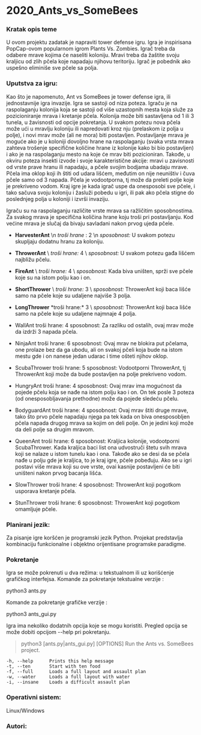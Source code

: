 # 2020_Ants_vs_SomeBees



### Kratak opis teme

U ovom projektu zadatak je napraviti tower defense igru. Igra je inspirisana PopCap-ovom popularnom igrom Plants Vs. Zombies. Igrač treba da odabere mrave kojima će naseliti koloniju. Mravi treba da žaštite svoju kraljicu od zlih pčela koje napadaju njihovu teritoriju. Igrač je pobednik ako uspešno eliminiše sve pčele sa polja. 

### Uputstva za igru:

Kao što je napomenuto, Ant vs SomeBees je tower defense igra, ili jednostavnije igra invazije. Igra se sastoji od niza poteza. Igraču je na raspolaganju kolonija koja se sastoji od više uzastopnih mesta koja služe za pozicioniranje mrava i kretanje pčela. Kolonija može biti sastavljena od 1 ili 3 tunela, u žavisnosti od opcije pokretanja. U svakom potezu nova pčela može ući u mravlju koloniju ili napredovati kroz nju (prelaskom iz polja u polje), i novi mrav može (ali ne mora) biti postavljen. Postavljanje mrava je moguće ako je u koloniji dovoljno hrane na raspolaganju (svaka vrsta mrava zahteva trošenje specifične količine hrane iz kolonije kako bi bio postavljen) i ako je na raspolaganju mesto na koje će mrav biti pozicioniran. Takođe, u okviru poteza insekti izvode i svoje karakteristične akcije: mravi u zavisnosti od vrste prave hranu ili napadaju, a pčele svojim bodjama ubadaju mrave. Pčela ima oklop koji ih štiti od udara lišćem, međutim on nije neuništiv i čuva pčele samo od 3 napada. Pčela je vodootporna, tj može da preleti polje koje je prekriveno vodom. Kraj igre je kada igrač uspe da onesposobi sve pčele, i tako sačuva svoju koloniju i žasluži pobedu u igri, ili pak ako pčela stigne do poslednjeg polja u koloniji i izvrši invaziju.

Igraču su na raspolaganju različite vrste mrava sa ražličitim sposobnostima. Za svakog mrava je specifična količina hrane koju troši pri postavljanju. Kod većine mrava je slučaj da bivaju savladani nakon prvog ujeda pčele.  

* **HarvesterAnt**  \n *troši hrane* : 2 \n *sposobnost:* U svakom potezu skupljaju dodatnu hranu za koloniju.
                    
* **ThrowerAnt**    \ *troši hrane:* 4 \ *sposobnost:* U svakom potezu gađa lišćem najbližu pčelu.
                    
* **FireAnt**       \ *troši hrane:* 4 \ *sposobnost:* Kada biva uništen, sprži sve pčele koje su na istom polju kao i on.
                    
* **ShortThrower**  \ *troši hrane:* 3 \ *sposobnost:* ThrowerAnt koji baca lišće samo na pčele koje su udaljene najviše 3 polja.
                    
* **LongThrower**   \*troši hrane:* 3 \ *sposobnost:* ThrowerAnt koji baca lišće samo na pčele koje su udaljene najmnaje 4 polja.
                    
* WallAnt         troši hrane: 4
                    sposobnost: Za razliku od ostalih, ovaj mrav može da izdrži 3 napada pčela.
                    
* NinjaAnt         troši hrane: 6
                    sposobnost: Ovaj mrav ne blokira put pčelama, one prolaze bez da ga ubodu, ali on svakoj pčeli koja bude na istom mestu gde i on nanese jedan udarac i time ošteti njihov oklop.  
                    
* ScubaThrower    troši hrane: 5
                    sposobnost: Vodootporni ThrowerAnt, tj ThrowerAnt koji može da bude postavljen na polje prekriveno vodom.
                    
* HungryAnt        troši hrane: 4
                    sposobnost: Ovaj mrav ima mogućnost da pojede pčelu koja se nađe na istom polju kao i on. On tek posle 3 poteza (od onesposobljavanja prethodne) može da pojede sledeću pčelu.

* BodyguardAnt     troši hrane: 4
                    sposobnost: Ovaj mrav štiti druge mrave, tako što prvo pčele napadaju njega pa tek kada on biva onesposobljen pčela napada drugog mrava sa kojim on deli polje. On je jedini koji može da deli polje sa drugim mravom.
                    
* QueenAnt        troši hrane: 6
                    sposobnost: Kraljica kolonije, vodootporni ScubaThrower. Kada kraljica baci list ona udvostruči štetu svih mrava koji se nalaze u istom tunelu kao i ona. Takođe ako se desi da se pčela nađe u polju gde je kraljica, to je kraj igre, pčele pobeđuju. Ako se u igri postavi više mrava koji su ove vrste, ovai kasnije postavljeni će biti uništeni nakon prvog bacanja lišća. 

* SlowThrower     troši hrane: 4
                    sposobnost: ThrowerAnt koji pogotkom usporava kretanje pčela.
 
* StunThrower     troši hrane: 6
                    sposobnost: ThrowerAnt koji pogotkom omamljuje pčele.
                    

### Planirani jezik: 
Za pisanje igre koršćen je programski jezik Python. 
Projekat predstavlja kombinaciju funkcionalne i objektno orijentisane programske paradigme. 

### Pokretanje

Igra se može pokrenuti u dva režima: u tekstualnom ili uz korišćenje grafičkog interfejsa. 
Komande za pokretanje tekstualne verzije :

python3 ants.py

Komande za pokretanje grafičke verzije :

python3 ants_gui.py

Igra ima nekoliko dodatnih opcija koje se mogu koristiti. Pregled opcija se može dobiti opcijom --help pri pokretanju.

> python3 [ants.py|ants_gui.py] [OPTIONS]
    Run the Ants vs. SomeBees project.

    -h, --help      Prints this help message
    -t, --ten       Start with ten food
    -f, --full      Loads a full layout and assault plan
    -w, --water     Loads a full layout with water
    -i, --insane    Loads a difficult assault plan


### Operativni sistem:
Linux/Windows


### Autori:
